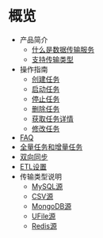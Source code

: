 # 概览

* 产品简介
    * [什么是数据传输服务](middleware/udts/introduction/concept)
    * [支持传输类型](middleware/udts/introduction/supporttype)
* 操作指南
    * [创建任务](middleware/udts/guide/createtask)
    * [启动任务](middleware/udts/guide/starttask)
    * [停止任务](middleware/udts/guide/stoptask)
    * [删除任务](middleware/udts/guide/deletetask)
    * [获取任务详情](middleware/udts/guide/getconfig)
    * [修改任务](middleware/udts/guide/updatetask)
* [FAQ](middleware/udts/faq)
* [全量任务和增量任务](middleware/udts/tasktype)
* [双向同步](middleware/udts/synchronization)
* [ETL设置](middleware/udts/etl)
* 传输类型说明
    * [MySQL源](middleware/udts/type/mysqlsource)
    * [CSV源](middleware/udts/type/csvsource)
    * [MongoDB源](middleware/udts/type/mongonode)
    * [UFile源](middleware/udts/type/ufilesource)
    * [Redis源](middleware/udts/type/redissource)
    
    









    
   
   
    
        
